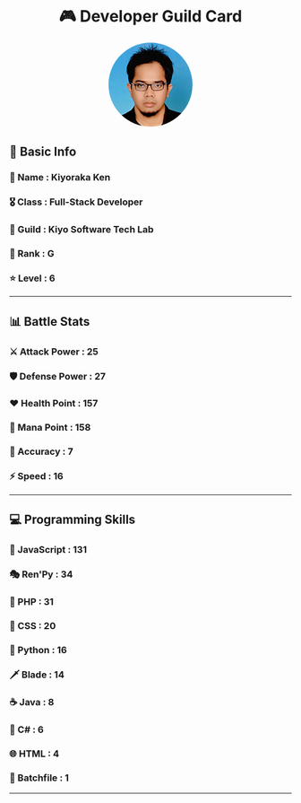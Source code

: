 <div align="center">

# 🎮 Developer Guild Card

<!-- Replace with your profile image -->
<img src="./assets/profile.png" width="150" height="150" style="border-radius: 50%"/>
</div>

##  📌 Basic Info
### 👤 Name : Kiyoraka Ken
### 🎖️ Class : Full-Stack Developer
### 🎪 Guild : Kiyo Software Tech Lab 
### 🔰 Rank : G 
### ⭐ Level : 6

---
## 📊 Battle Stats

### ⚔️ Attack Power  : 25 
### 🛡️ Defense Power : 27 
### ❤️ Health Point  : 157 
### 🔮 Mana Point    : 158 
### 🎯 Accuracy      : 7 
### ⚡ Speed         : 16

---
## 💻 Programming Skills

### 📜 JavaScript : 131
### 🎭 Ren'Py : 34
### 🐘 PHP : 31
### 🎨 CSS : 20
### 🐍 Python : 16
### 🗡️ Blade : 14
### ☕ Java : 8
### 🎯 C# : 6
### 🌐 HTML : 4
### 📝 Batchfile : 1
---
